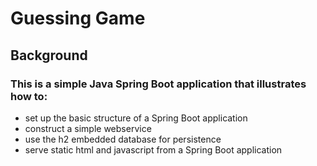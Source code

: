# Guessing Game
## Background
### This is a simple Java Spring Boot application that illustrates how to:
- set up the basic structure of a Spring Boot application
- construct a simple webservice
- use the h2 embedded database for persistence
- serve static html and javascript from a Spring Boot application
